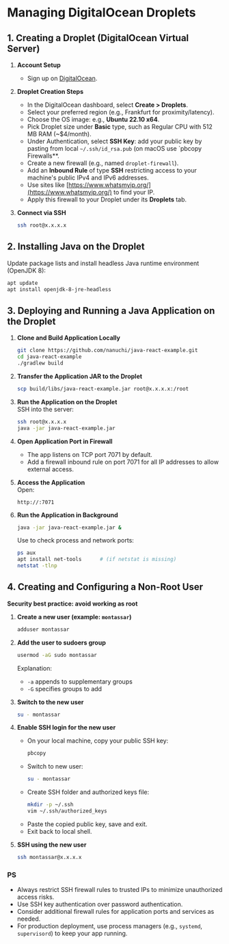 # Managing DigitalOcean Droplets 

## 1. Creating a Droplet (DigitalOcean Virtual Server)

1. **Account Setup**  
   - Sign up on [DigitalOcean](https://cloud.digitalocean.com/registrations/new).  

2. **Droplet Creation Steps**  
   - In the DigitalOcean dashboard, select **Create > Droplets**.  
   - Select your preferred region (e.g., Frankfurt for proximity/latency).  
   - Choose the OS image: e.g., **Ubuntu 22.10 x64**.  
   - Pick Droplet size under **Basic** type, such as Regular CPU with 512 MB RAM (~$4/month).  
   - Under Authentication, select **SSH Key**: add your public key by pasting from local `~/.ssh/id_rsa.pub` (on macOS use `pbcopy  Firewalls**.  
   - Create a new firewall (e.g., named `droplet-firewall`).  
   - Add an **Inbound Rule** of type **SSH** restricting access to your machine's public IPv4 and IPv6 addresses.  
   - Use sites like [https://www.whatsmyip.org/](https://www.whatsmyip.org/) to find your IP.  
   - Apply this firewall to your Droplet under its **Droplets** tab.

4. **Connect via SSH**  
   ```bash
   ssh root@x.x.x.x
   ```

## 2. Installing Java on the Droplet

Update package lists and install headless Java runtime environment (OpenJDK 8):

```bash
apt update
apt install openjdk-8-jre-headless
```

## 3. Deploying and Running a Java Application on the Droplet

1. **Clone and Build Application Locally**  
   ```bash
   git clone https://github.com/nanuchi/java-react-example.git
   cd java-react-example
   ./gradlew build
   ```

2. **Transfer the Application JAR to the Droplet**  
   ```bash
   scp build/libs/java-react-example.jar root@x.x.x.x:/root
   ```

3. **Run the Application on the Droplet**  
   SSH into the server:  
   ```bash
   ssh root@x.x.x.x
   java -jar java-react-example.jar
   ```

4. **Open Application Port in Firewall**  
   - The app listens on TCP port 7071 by default.  
   - Add a firewall inbound rule on port 7071 for all IP addresses to allow external access.

5. **Access the Application**  
   Open:  
   ```
   http://:7071
   ```

6. **Run the Application in Background**  
   ```bash
   java -jar java-react-example.jar &
   ```
   Use to check process and network ports:  
   ```bash
   ps aux
   apt install net-tools      # (if netstat is missing)
   netstat -tlnp
   ```

## 4. Creating and Configuring a Non-Root User

**Security best practice: avoid working as root**

1. **Create a new user (example: `montassar`)**  
   ```bash
   adduser montassar
   ```

2. **Add the user to sudoers group**  
   ```bash
   usermod -aG sudo montassar
   ```
   Explanation:  
   - `-a` appends to supplementary groups  
   - `-G` specifies groups to add

3. **Switch to the new user**  
   ```bash
   su - montassar
   ```

4. **Enable SSH login for the new user**  
   - On your local machine, copy your public SSH key:  
     ```bash
     pbcopy 
     ```
   - Switch to new user:  
     ```bash
     su - montassar
     ```
   - Create SSH folder and authorized keys file:  
     ```bash
     mkdir -p ~/.ssh
     vim ~/.ssh/authorized_keys
     ```
   - Paste the copied public key, save and exit.  
   - Exit back to local shell.

5. **SSH using the new user**  
   ```bash
   ssh montassar@x.x.x.x
   ```

### PS

- Always restrict SSH firewall rules to trusted IPs to minimize unauthorized access risks.  
- Use SSH key authentication over password authentication.  
- Consider additional firewall rules for application ports and services as needed.  
- For production deployment, use process managers (e.g., `systemd`, `supervisord`) to keep your app running.
